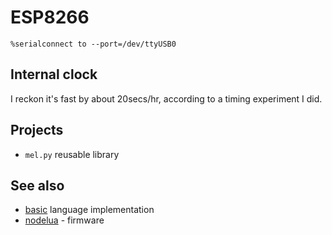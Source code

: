 # ESP8266

```
%serialconnect to --port=/dev/ttyUSB0
```

## Internal clock

I reckon it's fast by about 20secs/hr, according to a timing experiment I did.

## Projects

* `mel.py` reusable library

## See also

* [basic](https://github.com/esp8266/Basic) language implementation
* [nodelua](http://nodelua.org/doc/download_firmware/) - firmware
